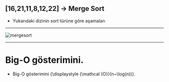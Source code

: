 ## [16,21,11,8,12,22] -> Merge Sort 

+ Yukarıdaki dizinin sort türüne göre aşamaları

- - -

![mergesort](https://user-images.githubusercontent.com/68536015/147418627-fbecfb25-4f58-4ffa-82b9-8db6deaab5c6.png)

- - -

# Big-O gösterimini.
+ Big-O gösterimini {\displaystyle {\mathcal {O}}(n~\log(n))}.
